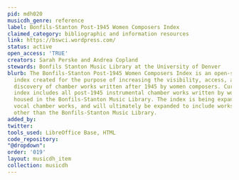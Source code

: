 ```yaml
---
pid: mdh020
musicdh_genre: reference
label: Bonfils-Stanton Post-1945 Women Composers Index
claimed_category: bibliographic and information resources
link: https://bswci.wordpress.com/
status: active
open_access: 'TRUE'
creators: Sarah Perske and Andrea Copland
stewards: Bonfils Stanton Music Library at the University of Denver
blurb: The Bonfils-Stanton Post-1945 Women Composers Index is an open-source searchable
  index created for the purpose of increasing the visibility, access, and serendipitous
  discovery of chamber works written after 1945 by women composers. Currently the
  index includes all post-1945 instrumental chamber works written by women composers
  housed in the Bonfils-Stanton Music Library. The index is being expanded to include
  vocal chamber works, and will ultimately be expanded to include works in collections
  other than the Bonfils-Stanton Music Library.
added_by: 
twitter: 
tools_used: LibreOffice Base, HTML
code_repository: 
"@dropdown": 
order: '019'
layout: musicdh_item
collection: musicdh
---
```

